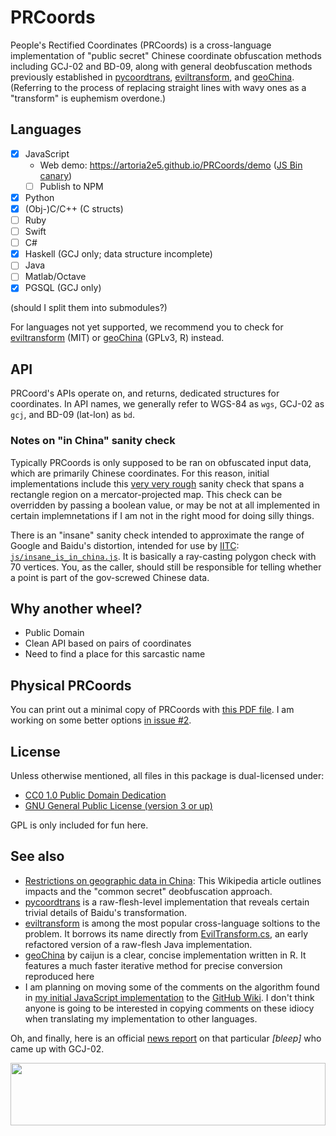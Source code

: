 PRCoords
========

People's Rectified Coordinates (PRCoords) is a cross-language implementation of "public secret" Chinese coordinate obfuscation methods including GCJ-02 and BD-09, along with general deobfuscation methods previously established in [pycoordtrans][], [eviltransform][], and [geoChina][]. (Referring to the process of replacing straight lines with wavy ones as a "transform" is euphemism overdone.)

[pycoordtrans]: https://github.com/zxteloiv/pycoordtrans
[geoChina]: https://github.com/caijun/geoChina/blob/master/R/cst.R
[eviltransform]: https://github.com/googollee/eviltransform

Languages
---------

- [x] JavaScript
  * Web demo: https://artoria2e5.github.io/PRCoords/demo ([JS Bin canary](http://jsbin.com/zonafut))
  * [ ] Publish to NPM
- [x] Python
- [x] \(Obj-\)C/C++ (C structs)
- [ ] Ruby
- [ ] Swift
- [ ] C#
- [x] Haskell (GCJ only; data structure incomplete)
- [ ] Java
- [ ] Matlab/Octave
- [x] PGSQL (GCJ only)

(should I split them into submodules?)

For languages not yet supported, we recommend you to check for [eviltransform][] (MIT) or [geoChina][] (GPLv3, R) instead.

API
---

PRCoord's APIs operate on, and returns, dedicated structures for coordinates. In API names, we generally refer to WGS-84 as `wgs`, GCJ-02 as `gcj`, and BD-09 (lat-lon) as `bd`. 

### Notes on "in China" sanity check

Typically PRCoords is only supposed to be ran on obfuscated input data, which
are primarily Chinese coordinates. For this reason, initial implementations
include this [very very rough](https://news.ycombinator.com/item?id=10965506)
sanity check that spans a rectangle region on a mercator-projected map.
This check can be overridden by passing a boolean value, or may be not at all
implemented in certain implemnetations if I am not in the right mood for doing
silly things.

There is an "insane" sanity check intended to approximate the range of Google
and Baidu's distortion, intended for use by [IITC](https://iitc.me):
[`js/insane_is_in_china.js`](https://github.com/Artoria2e5/PRCoords/blob/master/js/insane_is_in_china.js).
It is basically a ray-casting polygon check with 70 vertices. You, as the
caller, should still be responsible for telling whether a point is part of the
gov-screwed Chinese data.

Why another wheel?
------------------

* Public Domain
* Clean API based on pairs of coordinates
* Need to find a place for this sarcastic name

Physical PRCoords
-----------------

You can print out a minimal copy of PRCoords with [this PDF file](https://commons.wikimedia.org/wiki/File:PRcoords_Cheatsheet.pdf). I am working on some better options [in issue #2](https://github.com/Artoria2e5/PRCoords/issues/2).

License
-------

Unless otherwise mentioned, all files in this package is dual-licensed under:

* [CC0 1.0 Public Domain Dedication](https://creativecommons.org/publicdomain/zero/1.0/)
* [GNU General Public License (version 3 or up)](https://gnu.org/licenses/gpl.html)

GPL is only included for fun here.

See also
--------

* [Restrictions on geographic data in China](https://en.wikipedia.org/wiki/Restrictions_on_geographic_data_in_China#Coordinate_systems): This Wikipedia article outlines impacts and the "common secret" deobfuscation approach.
* [pycoordtrans][] is a raw-flesh-level implementation that reveals certain trivial details of Baidu's transformation.
* [eviltransform][] is among the most popular cross-language soltions to the problem. It borrows its name directly from [EvilTransform.cs](https://github.com/Leask/EvilTransform/blob/master/EvilTransform.cs), an early refactored version of a raw-flesh Java implementation.
* [geoChina][] by caijun is a clear, concise implementation written in R. It features a much faster iterative method for precise conversion reproduced here
* I am planning on moving some of the comments on the algorithm found in [my initial JavaScript implementation](https://zh.wikipedia.org/wiki/User:Artoria2e5/PRCoords.js) to the [GitHub Wiki](https://github.com/Artoria2e5/PRCoords/wiki). I don't think anyone is going to be interested in copying comments on these idiocy when translating my implementation to other languages.

Oh, and finally, here is an official [news report](https://archive.fo/20110804185923/http://cxzy.people.com.cn/GB/196034/14908095.html) on that particular *\[bleep\]* who came up with GCJ-02.


<a href="https://artoria2e5.github.io/PRCoords/demo">
  <img src="https://Artoria2e5.github.io/PRCoords/Globe%2C_distorted_China.svg" width="100%" height="100">
</a>
